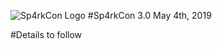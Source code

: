 ![Sp4rkCon Logo](https://sp4rkcon.github.io/images/Final-Sp4rkCon-Jeffs-png.png)
#Sp4rkCon 3.0 May 4th, 2019


#Details to follow
